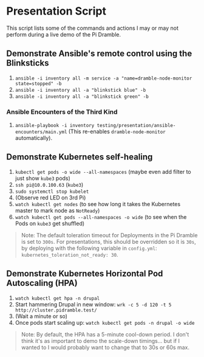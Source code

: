 # Presentation Script

This script lists some of the commands and actions I may or may not perform during a live demo of the Pi Dramble.

## Demonstrate Ansible's remote control using the Blinksticks

  1. `ansible -i inventory all -m service -a "name=dramble-node-monitor state=stopped" -b`
  1. `ansible -i inventory all -a "blinkstick blue" -b`
  1. `ansible -i inventory all -a "blinkstick green" -b`

### Ansible Encounters of the Third Kind

  1. `ansible-playbook -i inventory testing/presentation/ansible-encounters/main.yml`
     (This re-enables `dramble-node-monitor` automatically).

## Demonstrate Kubernetes self-healing

  1. `kubectl get pods -o wide --all-namespaces` (maybe even add filter to just show `kube3` pods)
  1. `ssh pi@10.0.100.63` (`kube3`)
  1. `sudo systemctl stop kubelet`
  1. (Observe red LED on 3rd Pi)
  1. `watch kubectl get nodes` (to see how long it takes the Kubernetes master to mark node as `NotReady`)
  1. `watch kubectl get pods --all-namespaces -o wide` (to see when the Pods on `kube3` get shuffled)

> Note: The default toleration timeout for Deployments in the Pi Dramble is set to `300s`. For presentations, this should be overridden so it is `30s`, by deploying with the following variable in `config.yml`: `kubernetes_toleration_not_ready: 30`.

## Demonstrate Kubernetes Horizontal Pod Autoscaling (HPA)

  1. `watch kubectl get hpa -n drupal`
  1. Start hammering Drupal in new window: `wrk -c 5 -d 120 -t 5 http://cluster.pidramble.test/`
  1. (Wait a minute or so)
  1. Once pods start scaling up: `watch kubectl get pods -n drupal -o wide`

> Note: By default, the HPA has a 5-minute cool-down period. I don't think it's as important to demo the scale-down timings... but if I wanted to I would probably want to change that to 30s or 60s max.
